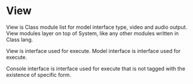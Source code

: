 # View

View is Class module list for model interface type, video and audio output.
View modules layer on top of System, like any other modules written in Class lang.

View is interface used for execute.
Model interface is interface used for execute.

Console interface is interface used for execute that is not tagged with the existence of specific form.